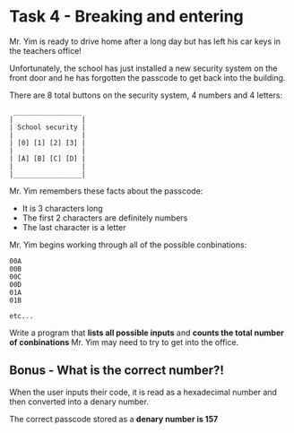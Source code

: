 # Task 4 - Breaking and entering

Mr. Yim is ready to drive home after a long day but has left his car keys in the teachers office!

Unfortunately, the school has just installed a new security system on the front door and he has forgotten the passcode to get back into the building.

There are 8 total buttons on the security system, 4 numbers and 4 letters: 
```
 _________________
|                 |
| School security | 
|                 |
| [0] [1] [2] [3] |
|                 |
| [A] [B] [C] [D] |
|                 |
|_________________|
```

Mr. Yim remembers these facts about the passcode:
- It is 3 characters long
- The first 2 characters are definitely numbers
- The last character is a letter

Mr. Yim begins working through all of the possible conbinations:
```
00A
00B
00C
00D
01A
01B

etc...
```

Write a program that **lists all possible inputs** and **counts the total number of conbinations** Mr. Yim may need to try to get into the office.

## Bonus - What is the correct number?!

When the user inputs their code, it is read as a hexadecimal number and then converted into a denary number.

The correct passcode stored as a **denary number is 157**
